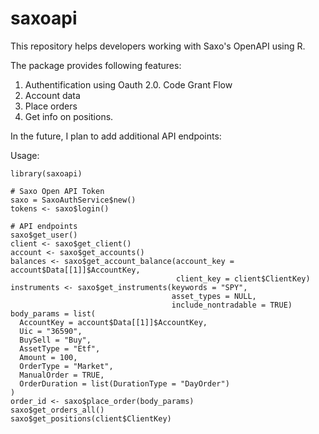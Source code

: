 # saxoapi

This repository helps developers working with Saxo's OpenAPI using R.

The package provides following features:
1. Authentification using Oauth 2.0. Code Grant Flow
2. Account data
3. Place orders
4. Get info on positions.

In the future, I plan to add additional API endpoints:

Usage:
```
library(saxoapi)

# Saxo Open API Token
saxo = SaxoAuthService$new()
tokens <- saxo$login()

# API endpoints
saxo$get_user()
client <- saxo$get_client()
account <- saxo$get_accounts()
balances <- saxo$get_account_balance(account_key = account$Data[[1]]$AccountKey,
                                     client_key = client$ClientKey)
instruments <- saxo$get_instruments(keywords = "SPY", 
                                    asset_types = NULL, 
                                    include_nontradable = TRUE)
body_params = list(
  AccountKey = account$Data[[1]]$AccountKey,
  Uic = "36590",
  BuySell = "Buy",
  AssetType = "Etf",
  Amount = 100,
  OrderType = "Market",
  ManualOrder = TRUE,
  OrderDuration = list(DurationType = "DayOrder")
)
order_id <- saxo$place_order(body_params)
saxo$get_orders_all()
saxo$get_positions(client$ClientKey)
```

